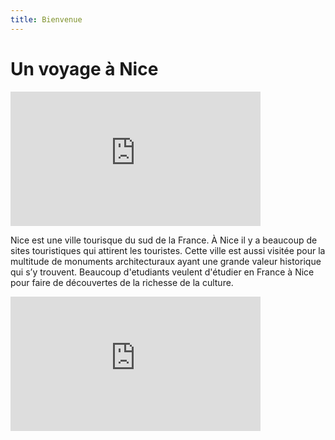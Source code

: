 ```yaml
---
title: Bienvenue
---
```


<h1>Un voyage à Nice</h1>
<p><iframe width="400" height="215" src="https://www.youtube.com/embed/HDZsO7105Ds" title="YouTube video player" frameborder="0" allow="accelerometer; autoplay; clipboard-write; encrypted-media; gyroscope; picture-in-picture" allowfullscreen></iframe></p>

<p>Nice est une ville tourisque du sud de la France. À Nice il y a beaucoup de sites touristiques qui attirent les touristes. Cette ville est aussi visitée pour la multitude de monuments architecturaux ayant une grande valeur historique qui s’y trouvent. Beaucoup d'etudiants veulent d'étudier en France à Nice pour faire de découvertes de la richesse de la culture.
         
<div class="col-sm-12">
<p><iframe width="400" height="215" src="https://www.youtube.com/embed/hj1e3WGvBHE" title="YouTube video player" frameborder="0" allow="accelerometer; autoplay; clipboard-write; encrypted-media; gyroscope; picture-in-picture" allowfullscreen></iframe></p>  </div>





<p></p>
